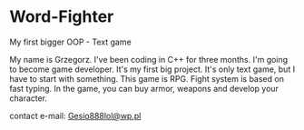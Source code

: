 # Word-Fighter
My first bigger OOP - Text game 

My name is Grzegorz. I've been coding in C++ for three months. I'm going to become game developer.
It's my first big project. It's only text game, but I have to start with something.
This game is RPG. Fight system is based on fast typing. In the game, you can buy armor, weapons and develop your character.

contact e-mail: Gesio888lol@wp.pl
